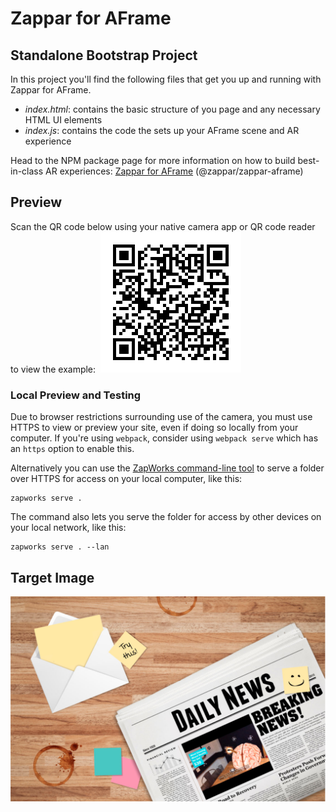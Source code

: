 # Zappar for AFrame

## Standalone Bootstrap Project

In this project you'll find the following files that get you up and running with Zappar for AFrame.

- *index.html*: contains the basic structure of you page and any necessary HTML UI elements
- *index.js*: contains the code the sets up your AFrame scene and AR experience

Head to the NPM package page for more information on how to build best-in-class AR experiences: [Zappar for AFrame](https://www.npmjs.com/package/@zappar/zappar-aframe) (@zappar/zappar-aframe)

## Preview

Scan the QR code below using your native camera app or QR code reader to view the example:
​
![Preview QR Code"](preview-qr-code.png)

### Local Preview and Testing

Due to browser restrictions surrounding use of the camera, you must use HTTPS to view or preview your site, even if doing so locally from your computer. If you're using `webpack`, consider using `webpack serve` which has an `https` option to enable this.

Alternatively you can use the [ZapWorks command-line tool](https://www.npmjs.com/package/@zappar/zapworks-cli) to serve a folder over HTTPS for access on your local computer, like this:

```shell
zapworks serve .
```

The command also lets you serve the folder for access by other devices on your local network, like this:

```shell
zapworks serve . --lan
```

## Target Image
![Target Image](example-tracking-image.png)
